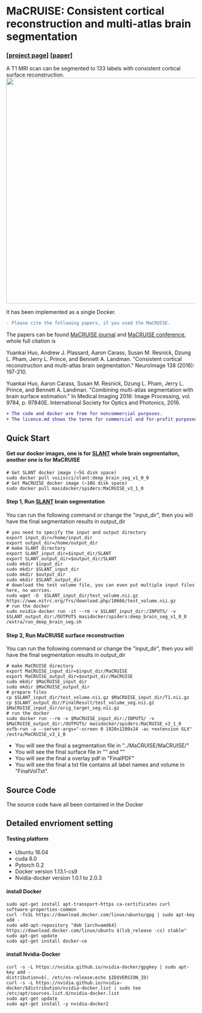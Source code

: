 # MaCRUISE: Consistent cortical reconstruction and multi-atlas brain segmentation 
### [[project page]](https://github.com/MASILab/MaCRUISE)   [[paper]](https://www.ncbi.nlm.nih.gov/pubmed/27184203)

A T1 MRI scan can be segmented to 133 labels with consistent cortical surface reconstruction.
<img src="https://ars.els-cdn.com/content/image/1-s2.0-S1053811916301501-fx1_lrg.jpg" width="600px"/>

It has been implemented as a single Docker.
```diff
- Please cite the following papers, if you used the MaCRUISE.
```
The papers can be found [MaCRUISE journal](https://www.ncbi.nlm.nih.gov/pubmed/27184203) and [MaCRUISE conference](https://www.ncbi.nlm.nih.gov/pmc/articles/PMC4845967/), whole full citation is

Yuankai Huo, Andrew J. Plassard, Aaron Carass, Susan M. Resnick, Dzung L. Pham, Jerry L. Prince, and Bennett A. Landman. "Consistent cortical reconstruction and multi-atlas brain segmentation." NeuroImage 138 (2016): 197-210.

Yuankai Huo, Aaron Carass, Susan M. Resnick, Dzung L. Pham, Jerry L. Prince, and Bennett A. Landman. "Combining multi-atlas segmentation with brain surface estimation." In Medical Imaging 2016: Image Processing, vol. 9784, p. 97840E. International Society for Optics and Photonics, 2016.

```diff
+ The code and docker are free for noncommercial purposes.
+ The licence.md shows the terms for commercial and for-profit purposes.
```

## Quick Start
#### Get our docker images, one is for [SLANT](https://github.com/MASILab/SLANTbrainSeg) whole brain segmentaiton, another one is for MaCRUISE
```
# Get SLANT docker image (~5G disk space)
sudo docker pull vuiiscci/slant:deep_brain_seg_v1_0_0
# Get MaCRUISE docker image (~10G disk space)
sudo docker pull masidocker/spiders:MaCRUISE_v3_1_0
```
#### Step 1, Run [SLANT](https://github.com/MASILab/SLANTbrainSeg)  brain segmentation
You can run the following command or change the "input_dir", then you will have the final segmentation results in output_dir
```
# you need to specify the input and output directory
export input_dir=/home/input_dir   
export output_dir=/home/output_dir
# make SLANT directory
export SLANT_input_dir=$input_dir/SLANT
export SLANT_output_dir=$output_dir/SLANT
sudo mkdir $input_dir
sudo mkdir $SLANT_input_dir
sudo mkdir $output_dir
sudo mkdir $SLANT_output_dir
# download the test volume file, you can even put multiple input files here, no worries.
sudo wget -O  $SLANT_input_dir/test_volume.nii.gz  https://www.nitrc.org/frs/download.php/10666/test_volume.nii.gz
# run the docker
sudo nvidia-docker run -it --rm -v $SLANT_input_dir:/INPUTS/ -v $SLANT_output_dir:/OUTPUTS masidocker/spiders:deep_brain_seg_v1_0_0 /extra/run_deep_brain_seg.sh
```
#### Step 2, Run MaCRUISE surface reconstruction
You can run the following command or change the "input_dir", then you will have the final segmentation results in output_dir
```
# make MaCRUISE directory
export MaCRUISE_input_dir=$input_dir/MaCRUISE
export MaCRUISE_output_dir=$output_dir/MaCRUISE
sudo mkdir $MaCRUISE_input_dir
sudo mkdir $MaCRUISE_output_dir
# prepare files
cp $SLANT_input_dir/test_volume.nii.gz $MaCRUISE_input_dir/T1.nii.gz
cp $SLANT_output_dir/FinalResult/test_volume_seg.nii.gz $MaCRUISE_input_dir/orig_target_seg.nii.gz
# run the docker
sudo docker run --rm -v $MaCRUISE_input_dir:/INPUTS/ -v $MaCRUISE_output_dir:/OUTPUTS/ masidocker/spiders:MaCRUISE_v3_1_0 xvfb-run -a --server-args="-screen 0 1920x1200x24 -ac +extension GLX" /extra/MaCRUISE_v3_1_0

```

- You will see the final a segmentation file in "../MaCRUISE/MaCRUISE/"
- You will see the final surface file in "" and ""
- You will see the final a overlay pdf in "FinalPDF"
- You will see the final a txt file contains all label names and volume in "FinalVolTxt".

## Source Code
The source code have all been contained in the Docker

## Detailed envrioment setting  

#### Testing platform
- Ubuntu 16.04
- cuda 8.0
- Pytorch 0.2
- Docker version 1.13.1-cs9
- Nvidia-docker version 1.0.1 to 2.0.3


#### install Docker
```
sudo apt-get install apt-transport-https ca-certificates curl software-properties-common
curl -fsSL https://download.docker.com/linux/ubuntu/gpg | sudo apt-key add -
sudo add-apt-repository "deb [arch=amd64] https://download.docker.com/linux/ubuntu $(lsb_release -cs) stable"
sudo apt-get update
sudo apt-get install docker-ce
```

#### install Nvidia-Docker
```
curl -s -L https://nvidia.github.io/nvidia-docker/gpgkey | sudo apt-key add -
distribution=$(. /etc/os-release;echo $ID$VERSION_ID)
curl -s -L https://nvidia.github.io/nvidia-docker/$distribution/nvidia-docker.list | sudo tee /etc/apt/sources.list.d/nvidia-docker.list
sudo apt-get update
sudo apt-get install -y nvidia-docker2
```



